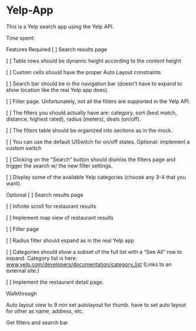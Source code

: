 # Yelp-App
This is a Yelp search app using the Yelp API.

Time spent: <Number of hours spent>

Features
Required
[ ] Search results page

[ ] Table rows should be dynamic height according to the content height

[ ] Custom cells should have the proper Auto Layout constraints

[ ] Search bar should be in the navigation bar (doesn't have to expand to show location like the real Yelp app does).

[ ] Filter page. Unfortunately, not all the filters are supported in the Yelp API.

[ ] The filters you should actually have are: category, sort (best match, distance, highest rated), radius (meters), deals (on/off).

[ ] The filters table should be organized into sections as in the mock.

[ ] You can use the default UISwitch for on/off states. Optional: implement a custom switch

[ ] Clicking on the “Search” button should dismiss the filters page and trigger the search w/ the new filter settings.

[ ] Display some of the available Yelp categories (choose any 3-4 that you want).

Optional
[ ] Search results page

[ ] Infinite scroll for restaurant results

[ ] Implement map view of restaurant results

[ ] Filter page

[ ] Radius filter should expand as in the real Yelp app

[ ] Categories should show a subset of the full list with a “See All” row to expand. Category list is here: www.yelp.com/developers/documentation/category_list (Links to an external site.)

[ ] Implement the restaurant detail page.

Walkthrough

Auto layout view to 9 min
set autolayout for thumb. have to set auto layout for other as name, address, etc.

Get filters and search bar

